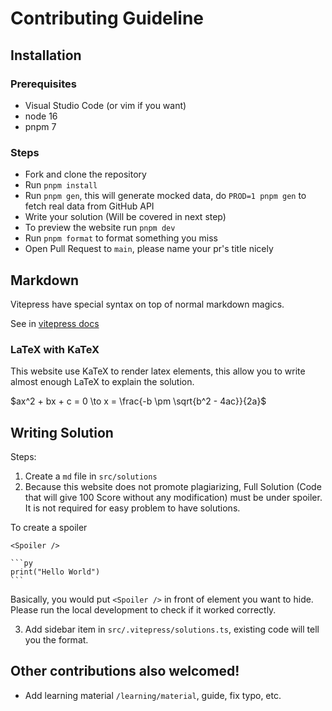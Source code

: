 # Contributing Guideline

## Installation

### Prerequisites

- Visual Studio Code (or vim if you want)
- node 16
- pnpm 7

### Steps

- Fork and clone the repository
- Run `pnpm install`
- Run `pnpm gen`, this will generate mocked data, do `PROD=1 pnpm gen` to fetch
  real data from GitHub API
- Write your solution (Will be covered in next step)
- To preview the website run `pnpm dev`
- Run `pnpm format` to format something you miss
- Open Pull Request to `main`, please name your pr's title nicely

## Markdown

Vitepress have special syntax on top of normal markdown magics.

See in [vitepress docs](https://vitepress.vuejs.org/guide/markdown.html)

### LaTeX with KaTeX

This website use KaTeX to render latex elements, this allow you to write almost
enough LaTeX to explain the solution.

$ax^2 + bx + c = 0 \to x = \frac{-b \pm \sqrt{b^2 - 4ac}}{2a}$

## Writing Solution

Steps:

1. Create a `md` file in `src/solutions`
2. Because this website does not promote plagiarizing, Full Solution
  (Code that will give 100 Score without any modification) must be under spoiler.
  It is not required for easy problem to have solutions.

To create a spoiler

````mdx
<Spoiler />

```py
print("Hello World")
```
````

Basically, you would put `<Spoiler />` in front of element you want to hide.  
Please run the local development to check if it worked correctly.

3. Add sidebar item in `src/.vitepress/solutions.ts`, existing code will tell you the format.

## Other contributions also welcomed!

- Add learning material `/learning/material`, guide, fix typo, etc.
